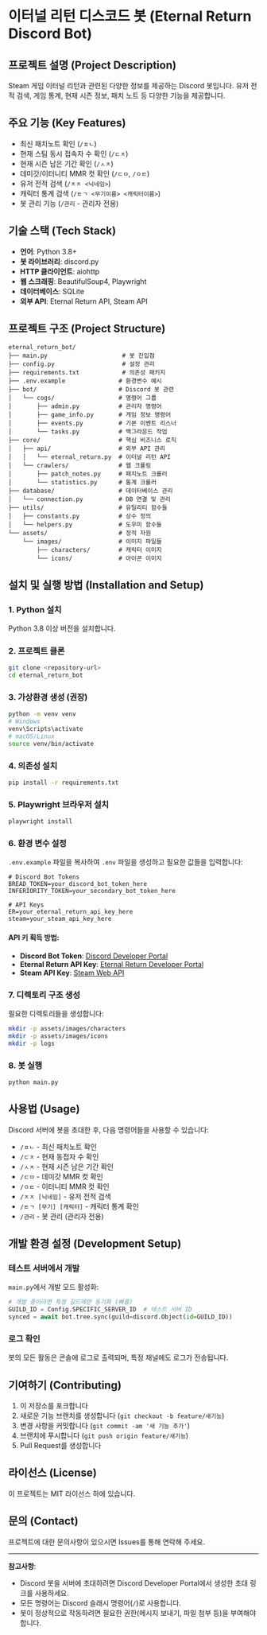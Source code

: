 # 이터널 리턴 디스코드 봇 (Eternal Return Discord Bot)

## 프로젝트 설명 (Project Description)

Steam 게임 이터널 리턴과 관련된 다양한 정보를 제공하는 Discord 봇입니다. 유저 전적 검색, 게임 통계, 현재 시즌 정보, 패치 노트 등 다양한 기능을 제공합니다.

## 주요 기능 (Key Features)

- 최신 패치노트 확인 (`/ㅍㄴ`)
- 현재 스팀 동시 접속자 수 확인 (`/ㄷㅈ`)
- 현재 시즌 남은 기간 확인 (`/ㅅㅈ`)
- 데미갓/이터니티 MMR 컷 확인 (`/ㄷㅁ`, `/ㅇㅌ`)
- 유저 전적 검색 (`/ㅈㅈ <닉네임>`)
- 캐릭터 통계 검색 (`/ㅌㄱ <무기이름> <캐릭터이름>`)
- 봇 관리 기능 (`/관리` - 관리자 전용)

## 기술 스택 (Tech Stack)

- **언어**: Python 3.8+
- **봇 라이브러리**: discord.py
- **HTTP 클라이언트**: aiohttp
- **웹 스크래핑**: BeautifulSoup4, Playwright
- **데이터베이스**: SQLite
- **외부 API**: Eternal Return API, Steam API

## 프로젝트 구조 (Project Structure)

```
eternal_return_bot/
├── main.py                     # 봇 진입점
├── config.py                   # 설정 관리
├── requirements.txt            # 의존성 패키지
├── .env.example               # 환경변수 예시
├── bot/                       # Discord 봇 관련
│   └── cogs/                  # 명령어 그룹
│       ├── admin.py           # 관리자 명령어
│       ├── game_info.py       # 게임 정보 명령어
│       ├── events.py          # 기본 이벤트 리스너
│       └── tasks.py           # 백그라운드 작업
├── core/                      # 핵심 비즈니스 로직
│   ├── api/                   # 외부 API 관리
│   │   └── eternal_return.py  # 이터널 리턴 API
│   └── crawlers/              # 웹 크롤링
│       ├── patch_notes.py     # 패치노트 크롤러
│       └── statistics.py      # 통계 크롤러
├── database/                  # 데이터베이스 관리
│   └── connection.py          # DB 연결 및 관리
├── utils/                     # 유틸리티 함수들
│   ├── constants.py           # 상수 정의
│   └── helpers.py             # 도우미 함수들
└── assets/                    # 정적 자원
    └── images/                # 이미지 파일들
        ├── characters/        # 캐릭터 이미지
        └── icons/             # 아이콘 이미지
```

## 설치 및 실행 방법 (Installation and Setup)

### 1. Python 설치

Python 3.8 이상 버전을 설치합니다.

### 2. 프로젝트 클론

```bash
git clone <repository-url>
cd eternal_return_bot
```

### 3. 가상환경 생성 (권장)

```bash
python -m venv venv
# Windows
venv\Scripts\activate
# macOS/Linux
source venv/bin/activate
```

### 4. 의존성 설치

```bash
pip install -r requirements.txt
```

### 5. Playwright 브라우저 설치

```bash
playwright install
```

### 6. 환경 변수 설정

`.env.example` 파일을 복사하여 `.env` 파일을 생성하고 필요한 값들을 입력합니다:

```env
# Discord Bot Tokens
BREAD_TOKEN=your_discord_bot_token_here
INFERIORITY_TOKEN=your_secondary_bot_token_here

# API Keys
ER=your_eternal_return_api_key_here
steam=your_steam_api_key_here
```

#### API 키 획득 방법:

- **Discord Bot Token**: [Discord Developer Portal](https://discord.com/developers/applications)
- **Eternal Return API Key**: [Eternal Return Developer Portal](https://developer.eternalreturn.io/)
- **Steam API Key**: [Steam Web API](https://steamcommunity.com/dev/apikey)

### 7. 디렉토리 구조 생성

필요한 디렉토리들을 생성합니다:

```bash
mkdir -p assets/images/characters
mkdir -p assets/images/icons
mkdir -p logs
```

### 8. 봇 실행

```bash
python main.py
```

## 사용법 (Usage)

Discord 서버에 봇을 초대한 후, 다음 명령어들을 사용할 수 있습니다:

- `/ㅍㄴ` - 최신 패치노트 확인
- `/ㄷㅈ` - 현재 동접자 수 확인
- `/ㅅㅈ` - 현재 시즌 남은 기간 확인
- `/ㄷㅁ` - 데미갓 MMR 컷 확인
- `/ㅇㅌ` - 이터니티 MMR 컷 확인
- `/ㅈㅈ [닉네임]` - 유저 전적 검색
- `/ㅌㄱ [무기] [캐릭터]` - 캐릭터 통계 확인
- `/관리` - 봇 관리 (관리자 전용)

## 개발 환경 설정 (Development Setup)

### 테스트 서버에서 개발

`main.py`에서 개발 모드 활성화:

```python
# 개발 중이라면 특정 길드에만 동기화 (빠름)
GUILD_ID = Config.SPECIFIC_SERVER_ID  # 테스트 서버 ID
synced = await bot.tree.sync(guild=discord.Object(id=GUILD_ID))
```

### 로그 확인

봇의 모든 활동은 콘솔에 로그로 출력되며, 특정 채널에도 로그가 전송됩니다.

## 기여하기 (Contributing)

1. 이 저장소를 포크합니다
2. 새로운 기능 브랜치를 생성합니다 (`git checkout -b feature/새기능`)
3. 변경 사항을 커밋합니다 (`git commit -am '새 기능 추가'`)
4. 브랜치에 푸시합니다 (`git push origin feature/새기능`)
5. Pull Request를 생성합니다

## 라이선스 (License)

이 프로젝트는 MIT 라이선스 하에 있습니다.

## 문의 (Contact)

프로젝트에 대한 문의사항이 있으시면 Issues를 통해 연락해 주세요.

---

**참고사항**:

- Discord 봇을 서버에 초대하려면 Discord Developer Portal에서 생성한 초대 링크를 사용하세요.
- 모든 명령어는 Discord 슬래시 명령어(`/`)로 사용합니다.
- 봇이 정상적으로 작동하려면 필요한 권한(메시지 보내기, 파일 첨부 등)을 부여해야 합니다.

